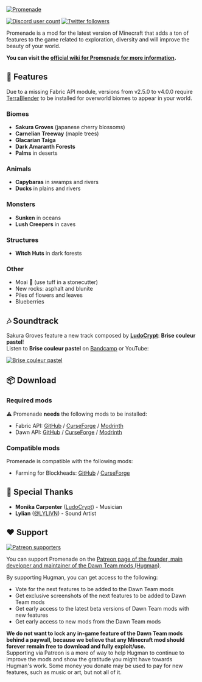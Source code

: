 [![Promenade](https://dawnteammc.github.io/promenade/images/header.png)](https://hugman.gitbook.io/promenade/)

[![Discord user count](https://img.shields.io/discord/504608980799062036?label=&color=424549&labelColor=7289da&style=for-the-badge&logo=Discord&logoColor=DDE4EF)](https://discord.gg/8ksTVJu)
[![Twitter followers](https://img.shields.io/twitter/follow/DawnTeamMC?label=&color=424549&labelColor=1DA1F2&style=for-the-badge&logo=Twitter&logoColor=DDE4EF)](https://twitter.com/DawnTeamMC)

Promenade is a mod for the latest version of Minecraft that adds a ton of features to the game related to exploration,
diversity and will improve the beauty of your world.

**You can visit the [official wiki for Promenade for more information](https://hugman.gitbook.io/promenade/).**

## 👾 Features
Due to a missing Fabric API module, versions from v2.5.0 to v4.0.0 require [TerraBlender](https://www.curseforge.com/minecraft/mc-mods/terrablender-fabric) to be installed for overworld biomes to appear in your world.

### Biomes

* **Sakura Groves** (japanese cherry blossoms)
* **Carnelian Treeway** (maple trees)
* **Glacarian Taiga**
* **Dark Amaranth Forests**
* **Palms** in deserts


### Animals

* **Capybaras** in swamps and rivers
* **Ducks** in plains and rivers


### Monsters

* **Sunken** in oceans
* **Lush Creepers** in caves


### Structures

* **Witch Huts** in dark forests


### Other

* Moai 🗿 (use tuff in a stonecutter)
* New rocks: asphalt and blunite
* Piles of flowers and leaves
* Blueberries

## 🎶 Soundtrack
Sakura Groves feature a new track composed by [**LudoCrypt**](https://ludocrypt.crd.co/): **Brise couleur pastel**!  
Listen to **Brise couleur pastel** on [Bandcamp](https://ludocrypt.bandcamp.com/track/brise-couleur-pastel) or YouTube:

[![Brise couleur pastel](https://img.youtube.com/vi/NUTTAB_-uY0/0.jpg)](https://www.youtube.com/watch?v=NUTTAB_-uY0)

## 📦 Download
### Required mods
⚠ Promenade **needs** the following mods to be installed:

- Fabric API: [GitHub](https://github.com/FabricMC/fabric) / [CurseForge](https://www.curseforge.com/minecraft/mc-mods/fabric-api) / [Modrinth](https://modrinth.com/mod/fabric-api)
- Dawn API: [GitHub](https://github.com/DawnTeamMC/DawnAPI) / [CurseForge](https://www.curseforge.com/minecraft/mc-mods/dawn) / [Modrinth](https://modrinth.com/mod/dawn)

### Compatible mods
Promenade is compatible with the following mods:

- Farming for Blockheads: [GitHub](https://github.com/ModdingForBlockheads/FarmingForBlockheads) / [CurseForge](https://www.curseforge.com/minecraft/mc-mods/farming-for-blockheads-fabric)

## 🌟 Special Thanks

- **Monika Carpenter** ([LudoCrypt](https://ludocrypt.crd.co/)) - Musician
- **Lylian** ([@LYLIVN](https://twitter.com/LYLIVN)) - Sound Artist

## ❤️ Support
[![Patreon supporters](https://img.shields.io/endpoint.svg?url=https%3A%2F%2Fshieldsio-patreon.vercel.app%2Fapi%3Fusername%3DHugman%26type%3Dpatrons&style=flat-square)](https://patreon.com/Hugman)

You can support Promenade on the [Patreon page of the founder, main developer and maintainer of the Dawn Team mods (Hugman)](https://patreon.com/Hugman).

By supporting Hugman, you can get access to the following:

- Vote for the next features to be added to the Dawn Team mods
- Get exclusive screenshots of the next features to be added to Dawn Team mods
- Get early access to the latest beta versions of Dawn Team mods with new features
- Get early access to new mods from the Dawn Team mods

**We do not want to lock any in-game feature of the Dawn Team mods behind a paywall, because we believe that any Minecraft mod should forever remain free to download and fully exploit/use.**  
Supporting via Patreon is a more of way to help Hugman to continue to improve the mods and show the gratitude you might have towards Hugman's work.
Some money you donate may be used to pay for new features, such as music or art, but not all of it.
